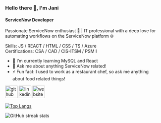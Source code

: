 ### Hello there 👋, I'm Jani
#### ServiceNow Developer
Passionate ServiceNow enthusiast 🚀 | IT professional with a deep love for automating workflows on the ServiceNow platform 🌐

Skills: JS / REACT / HTML / CSS / TS / Azure 
<br>
Certifications: CSA / CAD / CIS-ITSM / PSM I 
<br>

- 🌱 I’m currently learning MySQL and React 
- 💬 Ask me about anything ServiceNow related!  
- ⚡ Fun fact: I used to work as a restaurant chef, so ask me anything about food related things! 


[<img src='https://cdn.jsdelivr.net/npm/simple-icons@3.0.1/icons/github.svg' alt='github' height='40'>](https://github.com/jkaikkonen)  [<img src='https://cdn.jsdelivr.net/npm/simple-icons@3.0.1/icons/linkedin.svg' alt='linkedin' height='40'>](https://www.linkedin.com/in/jani-63103a178//)  [<img src='https://cdn.jsdelivr.net/npm/simple-icons@3.0.1/icons/icloud.svg' alt='website' height='40'>](https://nowlearning.servicenow.com/lxp/en/pages/nl-public-resume?id=nl_public&user=janikaikko237912)  

[![Top Langs](https://github-readme-stats.vercel.app/api/top-langs/?username=jkaikkonen)](https://github.com/anuraghazra/github-readme-stats)

![GitHub streak stats](https://streak-stats.demolab.com/?user=jkaikkonen)  

